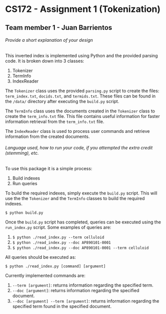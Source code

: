 # CS172 - Assignment 1 (Tokenization)

## Team member 1 - Juan Barrientos

###### Provide a short explanation of your design
This inverted index is implemented using Python and the provided parsing code. It is broken down
into 3 classes: 

1.  Tokenizer
2.  TermInfo
3.  IndexReader

The `Tokenizer` class uses the provided `parsing.py` script to create the files: `term_index.txt`, `docids.txt`, and `termids.txt`.
These files can be found in the `/data/` directory after executing the `build.py` script.

The `TermInfo` class uses the documents created in the `Tokenizer` class to create the `term_info.txt` file. 
This file contains useful information for faster information retrieval from the `term_info.txt` file.

The `IndexReader` class is used to process user commands and retrieve information from the created documents.

###### Language used, how to run your code, if you attempted the extra credit (stemming), etc. 
To use this package it is a simple process:

1.  Build indexes
2.  Run queries

To build the required indexes, simply execute the `build.py` script. This will use the the `Tokenizer` and the `TermInfo` classes to build the required indexes.

`$ python build.py`

Once the `build.py` script has completed, queries can be executed using the `run_index.py` script. Some examples of queries are:

1.  `$ python ./read_index.py --term celluloid`
2.  `$ python ./read_index.py --doc AP890101-0001`
3.  `$ python ./read_index.py --doc AP890101-0001 --term celluloid`

All queries should be executed as:

`$ python ./read_index.py [command] [argument]`

Currently implemented commands are:

1. `--term [argument]`: returns information regarding the specified term.
2. `--doc [argument]`: returns information regarding the specified document.
3. `--doc [argument] --term [argument]`: returns information regarding the specified term found in the specified document.
